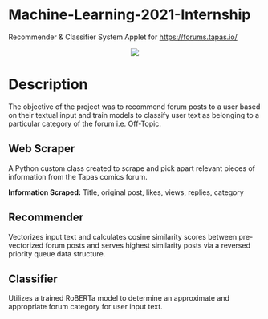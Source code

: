 # Machine-Learning-2021-Internship

Recommender &amp; Classifier System Applet for https://forums.tapas.io/
<div align=center><img src="https://user-images.githubusercontent.com/27745342/132301665-d4ea3c25-9a4b-4019-9857-9b83d2eb8eb4.png"></div>

# Description
The objective of the project was to recommend forum posts to a user based on their textual input and train models to classify user text as belonging to a particular category of the forum i.e. Off-Topic.

## Web Scraper
A Python custom class created to scrape and pick apart relevant pieces of information from the Tapas comics forum.

**Information Scraped:** Title, original post, likes, views, replies, category
## Recommender
Vectorizes input text and calculates cosine similarity scores between pre-vectorized forum posts and serves highest similarity posts via a reversed priority queue data structure.
## Classifier
Utilizes a trained RoBERTa model to determine an approximate and appropriate forum category for user input text.

